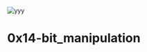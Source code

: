 
![yyy](https://github.com/softlink2/alx-low_level_programming/assets/121310192/2a04ec98-cf84-45d6-93d9-e3fcda3c4898)
# 0x14-bit_manipulation  

